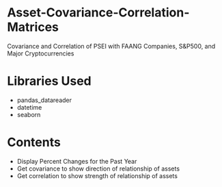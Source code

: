 # Asset-Covariance-Correlation-Matrices
Covariance and Correlation of PSEI with FAANG Companies, S&amp;P500, and Major Cryptocurrencies
# Libraries Used
- pandas_datareader 
- datetime
- seaborn
# Contents
- Display Percent Changes for the Past Year
- Get covariance to show direction of relationship of assets
- Get correlation to show strength of relationship of assets
